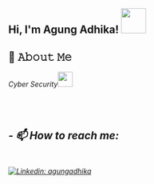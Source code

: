 ## <h2> Hi, I'm Agung Adhika! <img src="https://media.giphy.com/media/mGcNjsfWAjY5AEZNw6/giphy.gif" width="50"></h2>
## :book: 𝙰𝚋𝚘𝚞𝚝 𝙼𝚎
<p><em>Cyber Security</a><img src="https://media.giphy.com/media/fYSnHlufseco8Fh93Z/giphy.gif" width="30"></br>

## <br><br>- 📫 How to reach me:</br> </br>
[![Linkedin: agungadhika](https://img.shields.io/badge/-agungadhika-blue?style=flat-square&logo=Linkedin&logoColor=white&link=https://www.linkedin.com/in/agung-adhika-ba62901b2/)](https://www.linkedin.com/in/agung-adhika-ba62901b2/)
<!--
**agungadhika/agungadhika** is a ✨ _special_ ✨ repository because its `README.md` (this file) appears on your GitHub profile.

Here are some ideas to get you started:

- 🔭 I’m currently working on ...
- 🌱 I’m currently learning ...
- 👯 I’m looking to collaborate on ...
- 🤔 I’m looking for help with ...
- 💬 Ask me about ...
- 📫 How to reach me: ...
- 😄 Pronouns: ...
- ⚡ Fun fact: ...
-->
